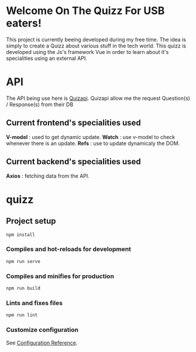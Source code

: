 ﻿# Welcome On The Quizz For USB eaters!

This project is currently beeing developed during my free time.
The idea is simply to create a Quizz about various stuff in the tech world.
This quizz is developed using the Js's framework Vue in order to learn about it's specialities using an external API.

# API

The API being use here is [Quizapi](https://quizapi.io).
Quizapi allow me the request Question(s) / Response(s) from their DB 

## Current frontend's specialities used

**V-model** : used to get dynamic update.
**Watch** : use v-model to check whenever there is an update.
**Refs** : use to update dynamicaly the DOM.

## Current backend's specialities used

**Axios** : fetching data from the API.

# quizz

## Project setup
```
npm install
```

### Compiles and hot-reloads for development
```
npm run serve
```

### Compiles and minifies for production
```
npm run build
```

### Lints and fixes files
```
npm run lint
```

### Customize configuration
See [Configuration Reference](https://cli.vuejs.org/config/).



